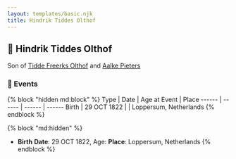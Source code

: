 ```yaml
---
layout: templates/basic.njk
title: Hindrik Tiddes Olthof
---
```

## 🔵 Hindrik Tiddes Olthof

Son of [Tidde Freerks Olthof](/people/7/7481187) and [Aalke Pieters](/people/7/70796984)

### 📆 Events

{% block "hidden md:block" %}
Type | Date | Age at Event | Place
------ | ------ | ------ | ------
Birth | 29 OCT 1822 |  | Loppersum, Netherlands
{% endblock %}

{% block "md:hidden" %}
- **Birth**
**Date**: 29 OCT 1822, Age:
**Place**: Loppersum, Netherlands
{% endblock %}
